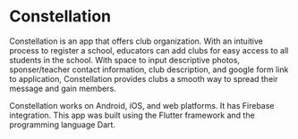 # Constellation

Constellation is an app that offers club organization. With an intuitive process to register a school, educators can add clubs for easy access to all students in the school. With space to input descriptive photos, sponser/teacher contact information, club description, and google form link to application, Constellation provides clubs a smooth way to spread their message and gain members.

Constellation works on Android, iOS, and web platforms. It has Firebase integration. This app was built using the Flutter framework and the programming language Dart.

